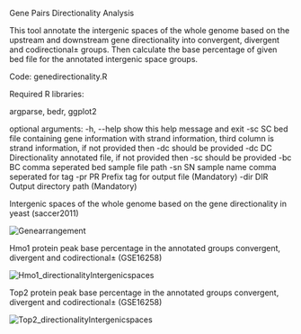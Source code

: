 Gene Pairs Directionality Analysis

This tool annotate the intergenic spaces of the whole genome based on the upstream and downstream gene directionality into convergent, divergent and codirectional± groups. Then calculate the base percentage of given bed file for the annotated intergenic space groups. 

Code: genedirectionality.R 

Required R libraries:

argparse, bedr, ggplot2

optional arguments:
  -h, --help  show this help message and exit
  -sc SC      bed file containing gene information with strand information, third column is strand information, if not provided then -dc should be provided
  -dc DC      Directionality annotated file, if not provided then -sc should be provided
  -bc BC      comma seperated bed sample file path
  -sn SN      sample name comma seperated for tag
  -pr PR      Prefix tag for output file (Mandatory)
  -dir DIR    Output directory path (Mandatory)
  
 Intergenic spaces of the whole genome based on the gene directionality in yeast (saccer2011)
 
 ![Genearrangement](https://user-images.githubusercontent.com/18418058/57011196-dc19f800-6c00-11e9-8d12-952a97d13fbb.jpeg)
  
 Hmo1 protein peak base percentage in the annotated groups convergent, divergent and codirectional± (GSE16258)
 
 ![Hmo1_directionalityIntergenicspaces](https://user-images.githubusercontent.com/18418058/57011331-74b07800-6c01-11e9-9d1e-441b3eaf65c9.jpeg)
 
 Top2 protein peak base percentage in the annotated groups convergent, divergent and codirectional± (GSE16258)
 
 ![Top2_directionalityIntergenicspaces](https://user-images.githubusercontent.com/18418058/57011421-d7097880-6c01-11e9-956a-f144f1f67aa9.jpeg)

  

